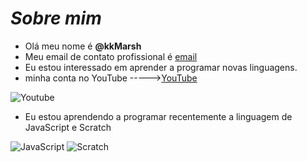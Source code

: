 # _Sobre mim_
- Olá meu nome é **@kkMarsh**
- Meu email de contato profissional é [email](marsh.come@gmail.com)
- Eu estou interessado em aprender a programar novas linguagens.
- minha conta no YouTube ----->[YouTube](https://www.youtube.com/channel/UC5sxVnx3TbqwvRgwLX4hCLg)

![Youtube](https://img.shields.io/badge/YouTube-FF0000?style=for-the-badge&logo=youtube&logoColor=white)
 
- Eu estou aprendendo a programar recentemente a linguagem de JavaScript e Scratch

![JavaScript](https://img.shields.io/badge/JavaScript-323330?style=for-the-badge&logo=javascript&logoColor=F7DF1E)
![Scratch](https://img.shields.io/badge/Scratch-4D97FF?style=for-the-badge&logo=Scratch&logoColor=white)


